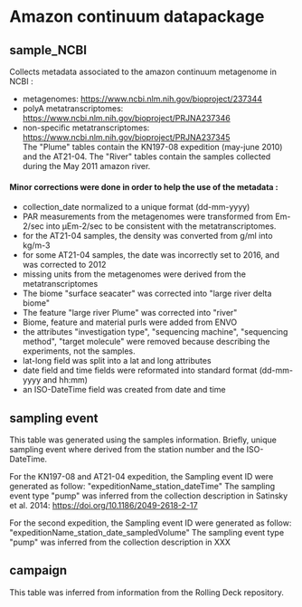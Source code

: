 # Amazon continuum datapackage

## sample_NCBI
Collects metadata associated to the amazon continuum metagenome in NCBI : 
- metagenomes: https://www.ncbi.nlm.nih.gov/bioproject/237344
- polyA metatranscriptomes: https://www.ncbi.nlm.nih.gov/bioproject/PRJNA237346
- non-specific metatranscriptomes: https://www.ncbi.nlm.nih.gov/bioproject/PRJNA237345  
The "Plume" tables contain the KN197-08 expedition (may-june 2010) and the AT21-04.
The "River" tables contain the samples collected during the May 2011 amazon river.

#### Minor corrections were done in order to help the use of the metadata :
  - collection_date normalized to a unique format (dd-mm-yyyy)  
  - PAR measurements from the metagenomes were transformed from Em-2/sec into μEm-2/sec to be consistent with the metatranscriptomes.
  - for the AT21-04 samples, the density was converted from g/ml into kg/m-3
  - for some AT21-04 samples, the date was incorrectly set to 2016, and was corrected to 2012
  - missing units from the metagenomes were derived from the metatranscriptomes
  - The biome "surface seacater" was corrected into "large river delta biome"
  - The feature "large river Plume" was corrected into "river"
  - Biome, feature and material purls were added from ENVO
  - the attributes "investigation type", "sequencing machine", "sequencing method", "target molecule" were removed because describing the experiments, not the samples.
  - lat-long field was split into a lat and long attributes
  - date field and time fields were reformated into standard format (dd-mm-yyyy and hh:mm)
  - an ISO-DateTime field was created from date and time

## sampling event
This table was generated using the samples information. Briefly, unique sampling event where derived from the station number and the ISO-DateTime.

For the KN197-08 and AT21-04 expedition, the Sampling event ID were generated as follow: "expeditionName_station_dateTime"
The sampling event type "pump" was inferred from the collection description in Satinsky et al. 2014: https://doi.org/10.1186/2049-2618-2-17

For the second expedition, the Sampling event ID were generated as follow: "expeditionName_station_date_sampledVolume"
The sampling event type "pump" was inferred from the collection description in XXX

## campaign
This table was inferred from information from the Rolling Deck repository.


